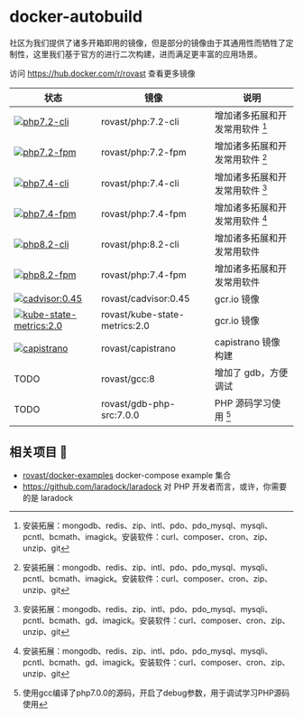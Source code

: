# docker-autobuild

社区为我们提供了诸多开箱即用的镜像，但是部分的镜像由于其通用性而牺牲了定制性，这里我们基于官方的进行二次构建，进而满足更丰富的应用场景。

访问 https://hub.docker.com/r/rovast 查看更多镜像

| 状态                                                                                                                                                                                                                  | 镜像                          | 说明                            |
| --------------------------------------------------------------------------------------------------------------------------------------------------------------------------------------------------------------------- | ----------------------------- | ------------------------------- |
| [![php7.2-cli](https://github.com/rovast/docker-autobuild/actions/workflows/php7.2-cli.yml/badge.svg)](https://github.com/rovast/docker-autobuild/actions/workflows/php7.2-cli.yml)                                   | rovast/php:7.2-cli            | 增加诸多拓展和开发常用软件 [^1] |
| [![php7.2-fpm](https://github.com/rovast/docker-autobuild/actions/workflows/php7.2-fpm.yml/badge.svg)](https://github.com/rovast/docker-autobuild/actions/workflows/php7.2-fpm.yml)                                   | rovast/php:7.2-fpm            | 增加诸多拓展和开发常用软件 [^1] |
| [![php7.4-cli](https://github.com/rovast/docker-autobuild/actions/workflows/php7.4-cli.yml/badge.svg)](https://github.com/rovast/docker-autobuild/actions/workflows/php7.4-cli.yml)                                   | rovast/php:7.4-cli            | 增加诸多拓展和开发常用软件 [^2] |
| [![php7.4-fpm](https://github.com/rovast/docker-autobuild/actions/workflows/php7.4-fpm.yml/badge.svg)](https://github.com/rovast/docker-autobuild/actions/workflows/php7.4-fpm.yml)                                   | rovast/php:7.4-fpm            | 增加诸多拓展和开发常用软件 [^2] |
| [![php8.2-cli](https://github.com/rovast/docker-autobuild/actions/workflows/php8.2-cli.yml/badge.svg)](https://github.com/rovast/docker-autobuild/actions/workflows/php8.2-cli.yml)                                   | rovast/php:8.2-cli            | 增加诸多拓展和开发常用软件      |
| [![php8.2-fpm](https://github.com/rovast/docker-autobuild/actions/workflows/php8.2-fpm.yml/badge.svg)](https://github.com/rovast/docker-autobuild/actions/workflows/php8.2-fpm.yml)                                   | rovast/php:7.4-fpm            | 增加诸多拓展和开发常用软件      |
| [![cadvisor:0.45](https://github.com/rovast/docker-autobuild/actions/workflows/cadvisor0.45.yml/badge.svg)](https://github.com/rovast/docker-autobuild/actions/workflows/cadvisor0.45.yml)                            | rovast/cadvisor:0.45          | gcr.io 镜像                     |
| [![kube-state-metrics:2.0](https://github.com/rovast/docker-autobuild/actions/workflows/kube-state-metrics2.0.yml/badge.svg)](https://github.com/rovast/docker-autobuild/actions/workflows/kube-state-metrics2.0.yml) | rovast/kube-state-metrics:2.0 | gcr.io 镜像                     |
| [![capistrano](https://github.com/rovast/docker-autobuild/actions/workflows/capistrano.yml/badge.svg)](https://github.com/rovast/docker-autobuild/actions/workflows/capistrano.yml)                                   | rovast/capistrano             | capistrano 镜像构建             |
| TODO                                                                                                                                                                                                                  | rovast/gcc:8                  | 增加了 gdb，方便调试            |
| TODO                                                                                                                                                                                                                  | rovast/gdb-php-src:7.0.0      | PHP 源码学习使用 [^3]           |



[^1]: 安装拓展：mongodb、redis、zip、intl、pdo、pdo_mysql、mysqli、pcntl、bcmath、imagick。安装软件：curl、composer、cron、zip、unzip、git
[^2]: 安装拓展：mongodb、redis、zip、intl、pdo、pdo_mysql、mysqli、pcntl、bcmath、gd、imagick。安装软件：curl、composer、cron、zip、unzip、git
[^3]: 使用gcc编译了php7.0.0的源码，开启了debug参数，用于调试学习PHP源码使用


## 相关项目 :link:

- [rovast/docker-examples](https://github.com/rovast/docker-examples) docker-compose example 集合
- https://github.com/laradock/laradock 对 PHP 开发者而言，或许，你需要的是 laradock
